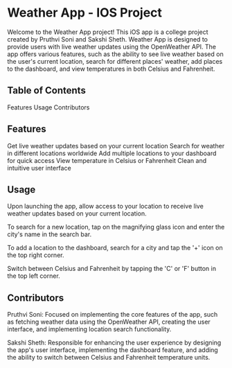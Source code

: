 # Weather App - IOS Project
Welcome to the Weather App project! This iOS app is a college project created by Pruthvi Soni and Sakshi Sheth. Weather App is designed to provide users with live weather updates using the OpenWeather API. The app offers various features, such as the ability to see live weather based on the user's current location, search for different places' weather, add places to the dashboard, and view temperatures in both Celsius and Fahrenheit.

## Table of Contents
Features
Usage
Contributors


## Features
Get live weather updates based on your current location
Search for weather in different locations worldwide
Add multiple locations to your dashboard for quick access
View temperature in Celsius or Fahrenheit
Clean and intuitive user interface

## Usage

Upon launching the app, allow access to your location to receive live weather updates based on your current location.

To search for a new location, tap on the magnifying glass icon and enter the city's name in the search bar.

To add a location to the dashboard, search for a city and tap the '+' icon on the top right corner.

Switch between Celsius and Fahrenheit by tapping the 'C' or 'F' button in the top left corner.

## Contributors

Pruthvi Soni: Focused on implementing the core features of the app, such as fetching weather data using the OpenWeather API, creating the user interface, and implementing location search functionality.

Sakshi Sheth: Responsible for enhancing the user experience by designing the app's user interface, implementing the dashboard feature, and adding the ability to switch between Celsius and Fahrenheit temperature units.